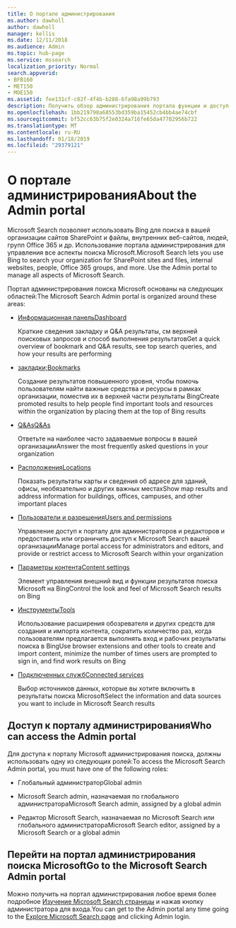 ```yaml
---
title: О портале администрирования
ms.author: dawholl
author: dawholl
manager: kellis
ms.date: 12/11/2018
ms.audience: Admin
ms.topic: hub-page
ms.service: mssearch
localization_priority: Normal
search.appverid:
- BFB160
- MET150
- MOE150
ms.assetid: fee131cf-c82f-4f4b-b288-6fa98a99b793
description: Получить обзор администрирования портала функции и доступ к разрешения, доступные с Microsoft Search
ms.openlocfilehash: 1bb219798a68553bd359ba15452cb4bb4ae74cbf
ms.sourcegitcommit: bf52cc63b75f2e0324a716fe65da47702956b722
ms.translationtype: MT
ms.contentlocale: ru-RU
ms.lasthandoff: 01/18/2019
ms.locfileid: "29379121"
---
```

# <a name="about-the-admin-portal"></a><span data-ttu-id="0f3d6-103">О портале администрирования</span><span class="sxs-lookup"><span data-stu-id="0f3d6-103">About the Admin portal</span></span>

<span data-ttu-id="0f3d6-p101">Microsoft Search позволяет использовать Bing для поиска в вашей организации сайтов SharePoint и файлы, внутренних веб-сайтов, людей, групп Office 365 и др. Использование портала администрирования для управления все аспекты поиска Microsoft.</span><span class="sxs-lookup"><span data-stu-id="0f3d6-p101">Microsoft Search lets you use Bing to search your organization for SharePoint sites and files, internal websites, people, Office 365 groups, and more. Use the Admin portal to manage all aspects of Microsoft Search.</span></span>
  
<span data-ttu-id="0f3d6-106">Портал администрирования поиска Microsoft основаны на следующих областей:</span><span class="sxs-lookup"><span data-stu-id="0f3d6-106">The Microsoft Search Admin portal is organized around these areas:</span></span>
  
- [<span data-ttu-id="0f3d6-107">Информационная панель</span><span class="sxs-lookup"><span data-stu-id="0f3d6-107">Dashboard</span></span>](get-insights.md)
    
    <span data-ttu-id="0f3d6-108">Краткие сведения закладку и Q&A результаты, см верхней поисковых запросов и способ выполнения результатов</span><span class="sxs-lookup"><span data-stu-id="0f3d6-108">Get a quick overview of bookmark and Q&A results, see top search queries, and how your results are performing</span></span>
    
- [<span data-ttu-id="0f3d6-109">закладки;</span><span class="sxs-lookup"><span data-stu-id="0f3d6-109">Bookmarks</span></span>](create-and-manage-bookmarks.md)
    
    <span data-ttu-id="0f3d6-110">Создание результатов повышенного уровня, чтобы помочь пользователям найти важные средства и ресурсы в рамках организации, поместив их в верхней части результаты Bing</span><span class="sxs-lookup"><span data-stu-id="0f3d6-110">Create promoted results to help people find important tools and resources within the organization by placing them at the top of Bing results</span></span>
    
- [<span data-ttu-id="0f3d6-111">Q&As</span><span class="sxs-lookup"><span data-stu-id="0f3d6-111">Q&As</span></span>](create-and-manage-qas.md)
    
    <span data-ttu-id="0f3d6-112">Ответьте на наиболее часто задаваемые вопросы в вашей организации</span><span class="sxs-lookup"><span data-stu-id="0f3d6-112">Answer the most frequently asked questions in your organization</span></span>
    
- [<span data-ttu-id="0f3d6-113">Расположения</span><span class="sxs-lookup"><span data-stu-id="0f3d6-113">Locations</span></span>](add-a-location.md)
    
    <span data-ttu-id="0f3d6-114">Показать результаты карты и сведения об адресе для зданий, офисы, необязательно и других важных местах</span><span class="sxs-lookup"><span data-stu-id="0f3d6-114">Show map results and address information for buildings, offices, campuses, and other important places</span></span>
    
- [<span data-ttu-id="0f3d6-115">Пользователи и разрешения</span><span class="sxs-lookup"><span data-stu-id="0f3d6-115">Users and permissions</span></span>](add-users.md)
    
    <span data-ttu-id="0f3d6-116">Управление доступ к порталу для администраторов и редакторов и предоставить или ограничить доступ к Microsoft Search вашей организации</span><span class="sxs-lookup"><span data-stu-id="0f3d6-116">Manage portal access for administrators and editors, and provide or restrict access to Microsoft Search within your organization</span></span>
    
- [<span data-ttu-id="0f3d6-117">Параметры контента</span><span class="sxs-lookup"><span data-stu-id="0f3d6-117">Content settings</span></span>](content-settings.md)
    
    <span data-ttu-id="0f3d6-118">Элемент управления внешний вид и функции результатов поиска Microsoft на Bing</span><span class="sxs-lookup"><span data-stu-id="0f3d6-118">Control the look and feel of Microsoft Search results on Bing</span></span>
    
- [<span data-ttu-id="0f3d6-119">Инструменты</span><span class="sxs-lookup"><span data-stu-id="0f3d6-119">Tools</span></span>](admin-portal-tools.md)
    
    <span data-ttu-id="0f3d6-120">Использование расширения обозревателя и других средств для создания и импорта контента, сократить количество раз, когда пользователям предлагается выполнять вход и рабочих результаты поиска в Bing</span><span class="sxs-lookup"><span data-stu-id="0f3d6-120">Use browser extensions and other tools to create and import content, minimize the number of times users are prompted to sign in, and find work results on Bing</span></span>
    
- [<span data-ttu-id="0f3d6-121">Подключенных служб</span><span class="sxs-lookup"><span data-stu-id="0f3d6-121">Connected services</span></span>](connected-services.md)
    
    <span data-ttu-id="0f3d6-122">Выбор источников данных, которые вы хотите включить в результаты поиска Microsoft</span><span class="sxs-lookup"><span data-stu-id="0f3d6-122">Select the information and data sources you want to include in Microsoft Search results</span></span>
    
## <a name="who-can-access-the-admin-portal"></a><span data-ttu-id="0f3d6-123">Доступ к порталу администрирования</span><span class="sxs-lookup"><span data-stu-id="0f3d6-123">Who can access the Admin portal</span></span>

<span data-ttu-id="0f3d6-124">Для доступа к порталу Microsoft администрирования поиска, должны использовать одну из следующих ролей:</span><span class="sxs-lookup"><span data-stu-id="0f3d6-124">To access the Microsoft Search Admin portal, you must have one of the following roles:</span></span>
  
- <span data-ttu-id="0f3d6-125">Глобальный администратор</span><span class="sxs-lookup"><span data-stu-id="0f3d6-125">Global admin</span></span>
    
- <span data-ttu-id="0f3d6-126">Microsoft Search admin, назначаемая по глобального администратора</span><span class="sxs-lookup"><span data-stu-id="0f3d6-126">Microsoft Search admin, assigned by a global admin</span></span>
    
- <span data-ttu-id="0f3d6-127">Редактор Microsoft Search, назначаемая по Microsoft Search или глобального администратора</span><span class="sxs-lookup"><span data-stu-id="0f3d6-127">Microsoft Search editor, assigned by a Microsoft Search or a global admin</span></span>
    
## <a name="go-to-the-microsoft-search-admin-portal"></a><span data-ttu-id="0f3d6-128">Перейти на портал администрирования поиска Microsoft</span><span class="sxs-lookup"><span data-stu-id="0f3d6-128">Go to the Microsoft Search Admin portal</span></span>

<span data-ttu-id="0f3d6-129">Можно получить на портал администрирования любое время более подробное [Изучение Microsoft Search страницы](https://www.bing.com/business/explore) и нажав кнопку администратора для входа.</span><span class="sxs-lookup"><span data-stu-id="0f3d6-129">You can get to the Admin portal any time going to the [Explore Microsoft Search page](https://www.bing.com/business/explore) and clicking Admin login.</span></span> 
